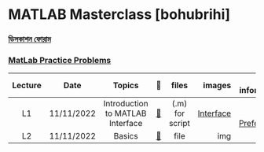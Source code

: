 
# **MATLAB Masterclass [bohubrihi]** 
### [ডিসকাশন ফোরাম](https://bohubrihi.com/forums/matlab-masterclass/)
### [MatLab Practice Problems](https://ww2.mathworks.cn/matlabcentral/cody/)
|Lecture|Date|Topics|:link:|files|images|Extra information|
|:-----:|:------:|:-----:|:-----:|:-----:|-----:|-----:|
|L1|11/11/2022|Introduction to MATLAB Interface |[:notebook_with_decorative_cover:](https://www.protectedtext.com/matlab)|(.m) for script|[Interface](https://user-images.githubusercontent.com/64752426/201317080-2a990dab-fe81-47ff-9317-01f7623e3230.png)|[Reset Matlab Preferences](https://youtu.be/ZTVcSoAvtJc)|
|L2|11/11/2022|Basics |[:notebook_with_decorative_cover:](https://www.protectedtext.com/matlab)|file|img|extra|